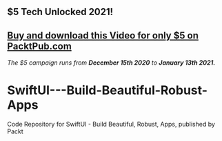 ## $5 Tech Unlocked 2021!
[Buy and download this Video for only $5 on PacktPub.com](https://www.packtpub.com/product/swiftui-build-beautiful-robust-apps-video/9781838987183)
-----
*The $5 campaign         runs from __December 15th 2020__ to __January 13th 2021.__*

# SwiftUI---Build-Beautiful-Robust-Apps
Code Repository for SwiftUI - Build Beautiful, Robust, Apps, published by Packt
